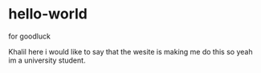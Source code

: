 # hello-world
for goodluck

Khalil here i would like to say that the wesite is making me do this so yeah im a university student.

